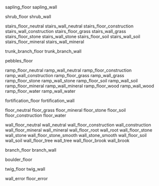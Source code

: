 sapling_floor
sapling_wall

shrub_floor
shrub_wall

stairs_floor_neutral
stairs_wall_neutral
stairs_floor_construction
stairs_wall_construction
stairs_floor_grass
stairs_wall_grass
stairs_floor_stone
stairs_wall_stone
stairs_floor_soil
stairs_wall_soil
stairs_floor_mineral
stairs_wall_mineral

trunk_branch_floor
trunk_branch_wall

pebbles_floor

ramp_floor_neutral
ramp_wall_neutral
ramp_floor_construction
ramp_wall_construction
ramp_floor_grass
ramp_wall_grass
ramp_floor_stone
ramp_wall_stone
ramp_floor_soil
ramp_wall_soil
ramp_floor_mineral
ramp_wall_mineral
ramp_floor_wood
ramp_wall_wood
ramp_floor_water
ramp_wall_water

fortification_floor
fortification_wall

floor_neutral
floor_grass
floor_mineral
floor_stone
floor_soil
floor_construction
floor_water

wall_floor_neutral
wall_neutral
wall_floor_construction
wall_construction
wall_floor_mineral
wall_mineral
wall_floor_root
wall_root
wall_floor_stone
wall_stone
wall_floor_stone_smooth
wall_stone_smooth
wall_floor_soil
wall_soil
wall_floor_tree
wall_tree
wall_floor_brook
wall_brook

branch_floor
branch_wall

boulder_floor

twig_floor
twig_wall

wall_error
floor_error













